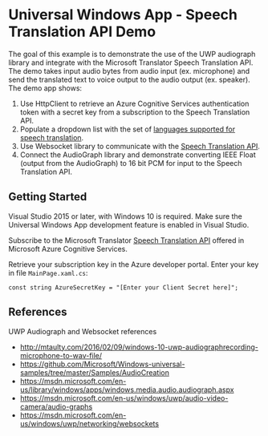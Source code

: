 # Universal Windows App - Speech Translation API Demo

The goal of this example is to demonstrate the use of the UWP audiograph library and integrate with the Microsoft Translator Speech Translation API.  The demo takes input audio bytes from audio input (ex. microphone) and send the translated text to voice output to the audio output (ex. speaker).  The demo app shows:

1. Use HttpClient to retrieve an Azure Cognitive Services authentication token with a secret key from a subscription to the Speech Translation API.
2. Populate a dropdown list with the set of [languages supported for speech translation](http://docs.microsofttranslator.com/languages.html).
3. Use Websocket library to communicate with the [Speech Translation API](http://docs.microsofttranslator.com/speech-translate.html).
4. Connect the AudioGraph library and demonstrate converting IEEE Float (output from the AudioGraph) to 16 bit PCM for input to the Speech Translation API.

## Getting Started
Visual Studio 2015 or later, with Windows 10 is required. Make sure the Universal Windows App development feature is enabled in Visual Studio.

Subscribe to the Microsoft Translator [Speech Translation API](http://docs.microsofttranslator.com/speech-translate.html) offered in Microsoft Azure Cognitive Services. 

Retrieve your subscription key in the Azure developer portal. Enter your key in file `MainPage.xaml.cs`:

```
const string AzureSecretKey = "[Enter your Client Secret here]";
```

## References
UWP Audiograph and Websocket references
- http://mtaulty.com/2016/02/09/windows-10-uwp-audiographrecording-microphone-to-wav-file/
- https://github.com/Microsoft/Windows-universal-samples/tree/master/Samples/AudioCreation
- https://msdn.microsoft.com/en-us/library/windows/apps/windows.media.audio.audiograph.aspx
- https://msdn.microsoft.com/en-us/windows/uwp/audio-video-camera/audio-graphs
- https://msdn.microsoft.com/en-us/windows/uwp/networking/websockets




